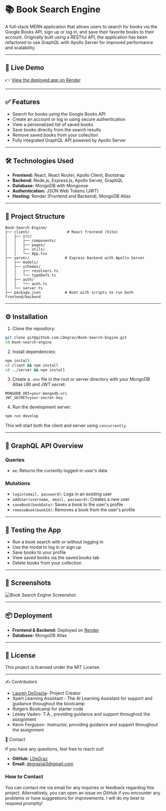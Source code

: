# 📚 Book Search Engine

A full-stack MERN application that allows users to search for books via the Google Books API, sign up or log in, and save their favorite books to their account. Originally built using a RESTful API, the application has been refactored to use GraphQL with Apollo Server for improved performance and scalability.

---

## 🚀 Live Demo
👉 [View the deployed app on Render](https://book-search-engine-e6l6.onrender.com)

---

## ✅ Features
- Search for books using the Google Books API
- Create an account or log in using secure authentication
- View a personalized list of saved books
- Save books directly from the search results
- Remove saved books from your collection
- Fully integrated GraphQL API powered by Apollo Server

---

## 🛠️ Technologies Used
- **Frontend:** React, React Router, Apollo Client, Bootstrap
- **Backend:** Node.js, Express.js, Apollo Server, GraphQL
- **Database:** MongoDB with Mongoose
- **Authentication:** JSON Web Tokens (JWT)
- **Hosting:** Render (Frontend and Backend), MongoDB Atlas

---

## 📁 Project Structure
```
Book-Search-Engine/
├── client/                 # React frontend (Vite)
│   ├── src/
│   │   ├── components/
│   │   ├── pages/
│   │   ├── utils/
│   │   └── App.tsx
├── server/                # Express backend with Apollo Server
│   ├── models/
│   ├── schemas/
│   │   ├── resolvers.ts
│   │   └── typeDefs.ts
│   ├── auth/
│   │   └── auth.ts
│   └── server.ts
├── package.json           # Root with scripts to run both frontend/backend
```

---

## ⚙️ Installation
1. Clone the repository:
```bash
git clone git@github.com:LDegraz/Book-Search-Engine.git
cd book-search-engine
```

2. Install dependencies:
```bash
npm install
cd client && npm install
cd ../server && npm install
```

3. Create a `.env` file in the root or server directory with your MongoDB Atlas URI and JWT secret:
```
MONGODB_URI=your-mongodb-uri
JWT_SECRET=your-secret-key
```

4. Run the development server:
```bash
npm run develop
```

This will start both the client and server using `concurrently`.

---

## 🔧 GraphQL API Overview
### Queries
- `me`: Returns the currently logged-in user's data

### Mutations
- `login(email, password)`: Logs in an existing user
- `addUser(username, email, password)`: Creates a new user
- `saveBook(bookData)`: Saves a book to the user's profile
- `removeBook(bookId)`: Removes a book from the user's profile

---

## 🧪 Testing the App
- Run a book search with or without logging in
- Use the modal to log in or sign up
- Save books to your profile
- View saved books via the saved books tab
- Delete books from your collection

---

## 📸 Screenshots
![Book Search Engine Screenshot](../Book-Search-Engine/client/src/assets/homepage.png "Screenshot of the Book Search Engine")

---

## 📦 Deployment
- **Frontend & Backend:** Deployed on [Render](https://render.com)
- **Database:** MongoDB Atlas

---

## 📄 License
This project is licensed under the MIT License.

---

✍️ Contributors

- [Lauren DeGrazia](https://github.com/LDegraz/Book-Search-Engine.git)- Project Creator
- Xpert Learning Assistant - The AI Learning Assistant for support and guidance throughout the bootcamp
- Rutgers Bootcamp for starter code
- Lesley Vaden- T.A., providing guidance and support throughout the assignment
- Kevin Ferguson- Instructor, providing guidance and support throughout the assignment

📨 Contact

If you have any questions, feel free to reach out!
- **GitHub:** [LDeGraz](https://github.com/LDegraz)
- **Email:** [degrazial3@gmail.com](mailto:degrazial3@gmail.com)

### How to Contact

You can contact me via email for any inquiries or feedback regarding this project. Alternatively, you can open an issue on GitHub if you encounter any problems or have suggestions for improvements. I will do my best to respond promptly!

